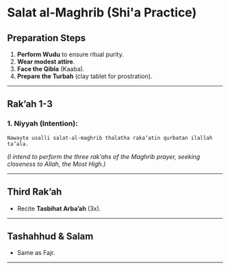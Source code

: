 # Salat al-Maghrib (Shi'a Practice)

## **Preparation Steps**
1. **Perform Wudu** to ensure ritual purity.
2. **Wear modest attire**.
3. **Face the Qibla** (Kaaba).
4. **Prepare the Turbah** (clay tablet for prostration).

---

## **Rak’ah 1-3**

### 1. **Niyyah (Intention)**:
   ```
   Nawayto usalli salat-al-maghrib thalatha raka’atin qurbatan ilallah ta’ala.
   ```
   *(I intend to perform the three rak’ahs of the Maghrib prayer, seeking closeness to Allah, the Most High.)*

---

## **Third Rak’ah**

- Recite **Tasbihat Arba’ah** (3x).

---

## **Tashahhud & Salam**
- Same as Fajr.

---
